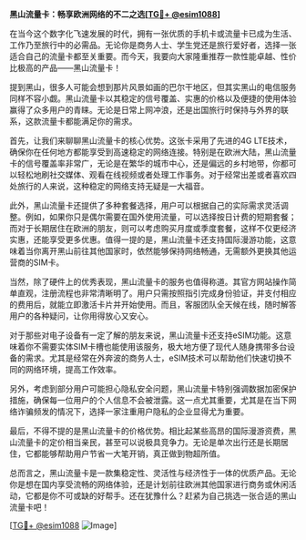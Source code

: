 **黑山流量卡：畅享欧洲网络的不二之选[[TG💪+ @esim1088](https://t.me/s/esim1088)]**

在当今这个数字化飞速发展的时代，拥有一张优质的手机卡或流量卡已成为生活、工作乃至旅行中的必需品。无论你是商务人士、学生党还是旅行爱好者，选择一张适合自己的流量卡都至关重要。而今天，我要向大家隆重推荐一款性能卓越、性价比极高的产品——黑山流量卡！

提到黑山，很多人可能会想到那片风景如画的巴尔干地区，但其实黑山的电信服务同样不容小觑。黑山流量卡以其稳定的信号覆盖、实惠的价格以及便捷的使用体验赢得了众多用户的青睐。无论是日常上网冲浪，还是出国旅行时保持与外界的联系，这款流量卡都能满足你的需求。

首先，让我们来聊聊黑山流量卡的核心优势。这张卡采用了先进的4G LTE技术，确保你在任何地方都能享受到高速稳定的网络连接。特别是在欧洲大陆，黑山流量卡的信号覆盖率非常广，无论是在繁华的城市中心，还是偏远的乡村地带，你都可以轻松地刷社交媒体、观看在线视频或者处理工作事务。对于经常出差或者喜欢四处旅行的人来说，这种稳定的网络支持无疑是一大福音。

此外，黑山流量卡还提供了多种套餐选择，用户可以根据自己的实际需求灵活调整。例如，如果你只是偶尔需要在国外使用流量，可以选择按日计费的短期套餐；而对于长期居住在欧洲的朋友，则可以考虑购买月度或季度套餐，这样不仅更经济实惠，还能享受更多优惠。值得一提的是，黑山流量卡还支持国际漫游功能，这意味着当你离开黑山前往其他国家时，依然能够保持网络畅通，无需额外更换其他运营商的SIM卡。

当然，除了硬件上的优秀表现，黑山流量卡的服务也值得称道。其官方网站操作简单直观，注册流程也非常清晰明了。用户只需按照指引完成身份验证，并支付相应的费用后，就能立即激活卡片并开始使用。而且，客服团队全天候在线，随时解答用户的各种疑问，让你用得放心又安心。

对于那些对电子设备有一定了解的朋友来说，黑山流量卡还支持eSIM功能。这意味着你不需要实体SIM卡槽也能使用该服务，极大地方便了现代人随身携带多台设备的需求。尤其是经常在外奔波的商务人士，eSIM技术可以帮助他们快速切换不同的网络环境，提高工作效率。

另外，考虑到部分用户可能担心隐私安全问题，黑山流量卡特别强调数据加密保护措施，确保每一位用户的个人信息不会被泄露。这一点尤其重要，尤其是在当下网络诈骗频发的情况下，选择一家注重用户隐私的企业显得尤为重要。

最后，不得不提的是黑山流量卡的价格优势。相比起某些高昂的国际漫游资费，黑山流量卡的定价相当亲民，甚至可以说极具竞争力。无论是单次出行还是长期居住，它都能够帮助用户节省一大笔开销，真正做到物超所值。

总而言之，黑山流量卡是一款集稳定性、灵活性与经济性于一体的优质产品。无论你是想在国内享受流畅的网络体验，还是计划前往欧洲其他国家进行商务或休闲活动，它都是你不可或缺的好帮手。还在犹豫什么？赶紧为自己挑选一张合适的黑山流量卡吧！

[[TG💪+ @esim1088](https://t.me/s/esim1088) ![Image](https://i.postimg.cc/4NQfJmqS/Snipaste-2025-05-13-00-14-12.png)]